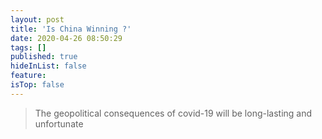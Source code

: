 ```yaml
---
layout: post
title: 'Is China Winning ?'
date: 2020-04-26 08:50:29
tags: []
published: true
hideInList: false
feature: 
isTop: false
---
```

> The geopolitical consequences of covid-19 will be long-lasting and unfortunate

